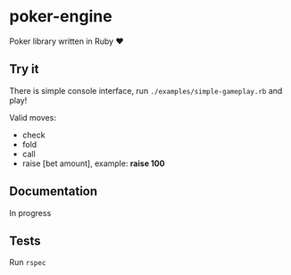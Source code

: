 # poker-engine
Poker library written in Ruby :heart:

## Try it

There is simple console interface, run `./examples/simple-gameplay.rb` and play!  

Valid moves:
- check
- fold
- call
- raise [bet amount], example: __raise 100__

## Documentation
 In progress
## Tests

Run `rspec`
